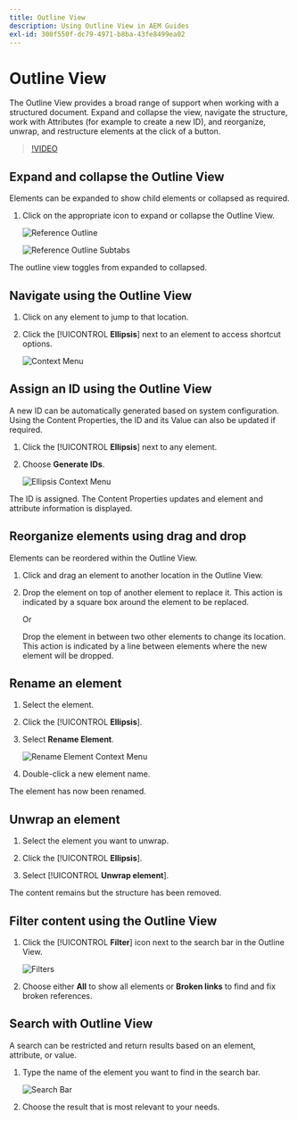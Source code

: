 ```yaml
---
title: Outline View
description: Using Outline View in AEM Guides
exl-id: 300f550f-dc79-4971-b8ba-43fe8499ea02
---
```

# Outline View

The Outline View provides a broad range of support when working with a structured document. Expand and collapse the view, navigate the structure, work with Attributes (for example to create a new ID), and reorganize, unwrap, and restructure elements at the click of a button.

>[!VIDEO](https://video.tv.adobe.com/v/342767)

## Expand and collapse the Outline View

Elements can be expanded to show child elements or collapsed as required.

1. Click on the appropriate icon to expand or collapse the Outline View.

    ![Reference Outline](images/lesson-6/outline-collapsed-before.png)
    
    ![Reference Outline Subtabs](images/lesson-6/outline-expanded-after.png)

The outline view toggles from expanded to collapsed.
   
## Navigate using the Outline View

1. Click on any element to jump to that location.

2. Click the [!UICONTROL **Ellipsis**] next to an element to access shortcut options.

    ![Context Menu](images/lesson-6/shortcut-options.png)
 
## Assign an ID using the Outline View

A new ID can be automatically generated based on system configuration. Using the Content Properties, the ID and its Value can also be updated if required.

1. Click the [!UICONTROL **Ellipsis**] next to any element.

2. Choose **Generate IDs**.

    ![Ellipsis Context Menu](images/lesson-6/ellipsis-popup.png)
 
The ID is assigned. The Content Properties updates and element and attribute information is displayed.

## Reorganize elements using drag and drop

Elements can be reordered within the Outline View.

1. Click and drag an element to another location in the Outline View. 
 
2. Drop the element on top of another element to replace it. This action is indicated by a square box around the element to be replaced.

    Or

    Drop the element in between two other elements to change its location. This action is indicated by a line between elements where the new element will be dropped.

## Rename an element

1. Select the element.

2. Click the [!UICONTROL **Ellipsis**].

3. Select **Rename Element**.

    ![Rename Element Context Menu](images/lesson-6/rename-before.png)

4. Double-click a new element name.

The element has now been renamed.

## Unwrap an element

1. Select the element you want to unwrap.

2. Click the [!UICONTROL **Ellipsis**].

3. Select [!UICONTROL **Unwrap element**].

The content remains but the structure has been removed.

## Filter content using the Outline View

1. Click the [!UICONTROL **Filter**] icon next to the search bar in the Outline View.

    ![Filters](images/lesson-6/filter-icon.png)

2. Choose either **All** to show all elements or **Broken links** to find and fix broken references.

## Search with Outline View

A search can be restricted and return results based on an element, attribute, or value.

1. Type the name of the element you want to find in the search bar.

    ![Search Bar](images/lesson-6/search-bar.png)

2. Choose the result that is most relevant to your needs.

